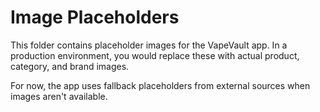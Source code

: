 
# Image Placeholders

This folder contains placeholder images for the VapeVault app. In a production environment, you would replace these with actual product, category, and brand images.

For now, the app uses fallback placeholders from external sources when images aren't available.
